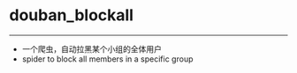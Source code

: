 # douban_blockall


---------------------------------

- 一个爬虫，自动拉黑某个小组的全体用户
- spider to block all members in a specific group
